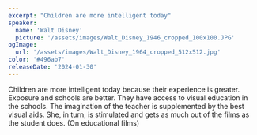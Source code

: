 ```yaml
---
excerpt: "Children are more intelligent today"
speaker:
  name: 'Walt Disney'
  picture: '/assets/images/Walt_Disney_1946_cropped_100x100.JPG'
ogImage:
  url: '/assets/images/Walt_Disney_1964_cropped_512x512.jpg'
color: '#496ab7'
releaseDate: '2024-01-30'
---
```

Children are more intelligent today because their experience is greater. Exposure and schools are better. They have access to visual education in the schools. The imagination of the teacher is supplemented by the best visual aids. She, in turn, is stimulated and gets as much out of the films as the student does. (On educational films)
